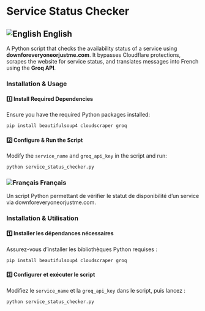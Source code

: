 # Service Status Checker

## ![English](https://flagcdn.com/20x15/gb.png) English

A Python script that checks the availability status of a service using **downforeveryoneorjustme.com**. It bypasses Cloudflare protections, scrapes the website for service status, and translates messages into French using the **Groq API**.

### Installation & Usage
#### 1️⃣ Install Required Dependencies
Ensure you have the required Python packages installed:
```bash
pip install beautifulsoup4 cloudscraper groq
```

#### 2️⃣ Configure & Run the Script
Modify the `service_name` and `groq_api_key` in the script and run:

```bash
python service_status_checker.py
```

### ![Français](https://flagcdn.com/20x15/fr.png) Français

Un script Python permettant de vérifier le statut de disponibilité d’un service via downforeveryoneorjustme.com.

###  Installation & Utilisation
#### 1️⃣ Installer les dépendances nécessaires
Assurez-vous d’installer les bibliothèques Python requises :

```bash
pip install beautifulsoup4 cloudscraper groq
```

#### 2️⃣ Configurer et exécuter le script
Modifiez le `service_name` et la `groq_api_key` dans le script, puis lancez :

```bash
python service_status_checker.py
```
